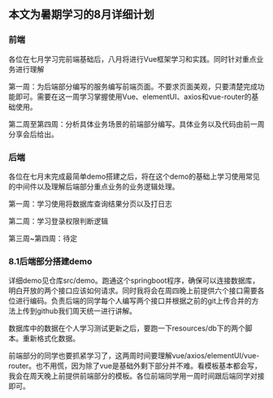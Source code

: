 ## 本文为暑期学习的8月详细计划

### 前端
各位在七月学习完前端基础后，八月将进行Vue框架学习和实践。同时针对重点业务进行理解

第一周：为后端部分编写的服务编写前端页面。不要求页面美观，只要清楚完成功能即可。需要在这一周学习掌握使用Vue、elementUI、axios和vue-router的基础使用。

第二周至第四周：分析具体业务场景的前端部分编写。具体业务以及代码由前一周分享会后给出。

### 后端
各位在七月末完成最简单demo搭建之后，将在这个demo的基础上学习使用常见的中间件以及理解后端部分重点业务的业务逻辑处理。

第一周：学习使用将数据库查询结果分页以及打日志

第二周：学习登录权限判断逻辑

第三周~第四周：待定

### 8.1后端部分搭建demo

详细demo见仓库src/demo。跑通这个springboot程序，确保可以连接数据库，明白开放的两个接口应该如何请求。同时我将会在周四晚上前提供六个接口需要各位进行编码。负责后端的同学每个人编写两个接口并根据之前的git上传合并的方法上传到github我们周天统一进行讲解。

数据库中的数据在个人学习测试更新之后，要跑一下resources/db下的两个脚本。重新格式化数据。

前端部分的同学也要抓紧学习了，这两周时间要理解vue/axios/elementUI/vue-router。也不用慌，因为除了vue是基础外剩下部分并不难。看模板基本都会写，我会在周天晚上前提供前端部分的模板。各位前端同学用一周时间跟后端同学对接即可。